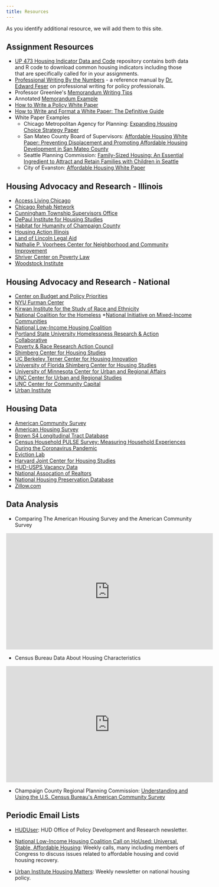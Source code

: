 ```yaml
---
title: Resources
---
```

As you identify additional resource, we will add them to this site.

## Assignment Resources

* [UP 473 Housing Indicator Data and Code](https://github.com/agreen4/UP-473-S22-Code) repository contains both data and R code to download common housing indicators including those that are specifically called for in your assignments.
* [Professional Writing By the Numbers](https://uofi.box.com/s/8sd9ievwu7gumwg5co5eqy9ebrj3k4vg) - a reference manual by [Dr. Edward Feser](https://leadership.oregonstate.edu/provost/about/provost-edward-feser) on professional writing for policy professionals.
* Professor Greenlee's [Memorandum Writing Tips](https://uofi.box.com/s/50nw1lyan59mbkji1wfqpm8fv3uei1w1)
* Annotated [Memorandum Example](https://uofi.box.com/s/9ns3krmvac54qxtmjtswhvx29l9rx5a7)
* [How to Write a Policy White Paper](https://uofi.box.com/s/6himjv9jps7anh6j4p3bwvkrlznagc31)
* [How to Write and Format a White Paper: The Definitive Guide](https://uofi.box.com/s/1ic054dyvhjrk5m21qtditqbe6dpxi2e)
* White Paper Examples
  - Chicago Metropolitan Agency for Planning: [Expanding Housing Choice Strategy Paper](https://uofi.box.com/s/b39c61z2803bgs25zlbqbmma3hzgknch)
  - San Mateo County Board of Supervisors: [Affordable Housing White Paper: Preventing Displacement and Promoting Affordable Housing Development in San Mateo County](https://uofi.box.com/s/ks0nzi8k050pyzf1oo4wkrro297t4gx2)
  - Seattle Planning Commission: [Family-Sized Housing: An Essential Ingredient to Attract and Retain Families with Children in Seattle](https://uofi.box.com/s/rpn4swv9bye89212gdprldq91iqi4xjy)
  - City of Evanston: [Affordable Housing White Paper](https://uofi.box.com/s/vc6xu00rmdwxb4xapxhd3nq5w9rrd85p)
  
## Housing Advocacy and Research - Illinois

* [Access Living Chicago](https://www.accessliving.org)
* [Chicago Rehab Network](https://www.chicagorehab.org)
* [Cunningham Township Supervisors Office](https://www.toi.org/township/champaign-county-cunningham-township/)
* [DePaul Institute for Housing Studies](https://www.housingstudies.org)
* [Habitat for Humanity of Champaign County](https://cuhabitat.org)
* [Housing Action Illinois](https://housingactionil.org)
* [Land of Lincoln Legal Aid](https://lincolnlegal.org)
* [Nathalie P. Voorhees Center for Neighborhood and Community Improvement](https://voorheescenter.uic.edu)
* [Shriver Center on Poverty Law](https://www.povertylaw.org)
* [Woodstock Institute](https://woodstockinst.org)

## Housing Advocacy and Research - National

* [Center on Budget and Policy Priorities](https://www.cbpp.org)
* [NYU Furman Center](https://furmancenter.org)
* [Kirwan Institute for the Study of Race and Ethnicity](https://kirwaninstitute.osu.edu)
* [National Coalition for the Homeless](https://nationalhomeless.org)
*[National Initiative on Mixed-Income Communities](https://case.edu/socialwork/nimc/)
* [National Low-Income Housing Coalition](https://nlihc.org)
* [Portland State University Homelessness Research & Action Collaborative](https://www.pdx.edu/homelessness/)
* [Poverty & Race Research Action Council](https://www.prrac.org)
* [Shimberg Center for Housing Studies](http://www.shimberg.ufl.edu)
* [UC Berkeley Terner Center for Housing Innovation](https://ternercenter.berkeley.edu)
* [University of Florida Shimberg Center for Housing Studies](http://www.shimberg.ufl.edu)
* [University of Minnesota Center for Urban and Regional Affairs](https://www.cura.umn.edu)
* [UNC Center for Urban and Regional Studies](https://curs.unc.edu)
* [UNC Center for Community Capital](https://communitycapital.unc.edu)
* [Urban Institute](https://www.urban.org/research-area/housing-and-housing-finance)

## Housing Data

* [American Community Survey](https://www.census.gov/programs-surveys/acs/data.html)
* [American Housing Survey](https://www.census.gov/programs-surveys/ahs.html)
* [Brown S4 Longitudinal Tract Database](https://s4.ad.brown.edu/projects/diversity/Researcher/LTBDDload/Default.aspx)
* [Census Household PULSE Survey: Measuring Household Experiences During the Coronavirus Pandemic](https://www.census.gov/data/experimental-data-products/household-pulse-survey.html)
* [Eviction Lab](https://evictionlab.org)
* [Harvard Joint Center for Housing Studies](https://www.jchs.harvard.edu)
* [HUD-USPS Vacancy Data](https://www.huduser.gov/portal/datasets/usps.html)
* [National Assocation of Realtors](https://www.nar.realtor/research-and-statistics)
* [National Housing Preservation Database](https://preservationdatabase.org)
* [Zillow.com](https://www.zillow.com/research/)

## Data Analysis

* Comparing The American Housing Survey and the American Community Survey

<iframe width="560" height="315" src="https://www.youtube-nocookie.com/embed/-NfRZwT1SmY" title="YouTube video player" frameborder="0" allow="accelerometer; autoplay; clipboard-write; encrypted-media; gyroscope; picture-in-picture" allowfullscreen></iframe>

* Census Bureau Data About Housing Characteristics

<iframe width="560" height="315" src="https://www.youtube-nocookie.com/embed/lVVNGwC20zQ" title="YouTube video player" frameborder="0" allow="accelerometer; autoplay; clipboard-write; encrypted-media; gyroscope; picture-in-picture" allowfullscreen></iframe>

* Champaign County Regional Planning Commission: [Understanding and Using the U.S. Census Bureau's American Community Survey](https://uofi.box.com/s/vmhi9k83a4lhijkv3kwrwgk57gdo7o8h)

## Periodic Email Lists

* [HUDUser](https://www.huduser.gov/portal/subscribe/subscribe.html): HUD Office of Policy Development and Research newsletter.

* [National Low-Income Housing Coalition Call on HoUsed: Universal, Stable, Affordable Housing](https://nlihc.org/covid-19-working-groupcalls): Weekly calls, many including members of Congress to discuss issues related to affordable housing and covid housing recovery.

* [Urban Institute Housing Matters](https://www.tfaforms.com/4644066?tfa_1927=HM): Weekly newsletter on national housing policy.